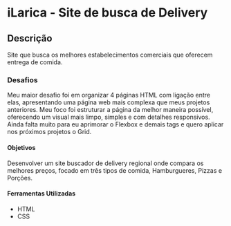 # iLarica - Site de busca de Delivery
## Descrição
Site que busca os melhores estabelecimentos comerciais que oferecem entrega de comida.
### Desafios
Meu maior desafio foi em organizar 4 páginas HTML com ligação entre elas, apresentando uma página web mais complexa que meus projetos anteriores. Meu foco foi estruturar a página da melhor maneira possível, oferecendo um visual mais limpo, simples e com detalhes responsivos. Ainda falta muito para eu aprimorar o Flexbox e demais tags e quero aplicar nos próximos projetos o Grid.
#### Objetivos
Desenvolver um site buscador de delivery regional onde compara os melhores preços, focado em três tipos de comida, Hamburgueres, Pizzas e Porções.
#### Ferramentas Utilizadas
 - HTML
 - CSS
